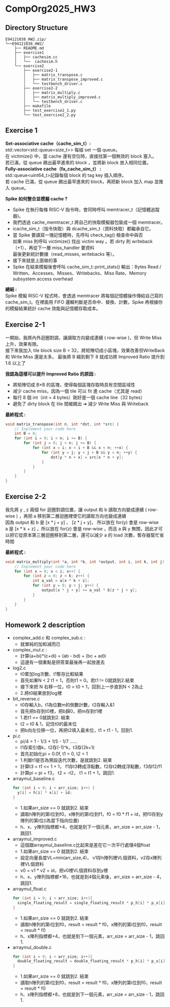 # CompOrg2025_HW3

## Directory Structure
```
E94121038_HW2.zip/
└──E94121038_HW2/
    ├── README.md
    ├── exercise1
    │   ├── cachesim.cc
    │   └──  cachesim.h
    └── exercise2
        ├── exercise2-1
        │   ├── matrix_transpose.c
        │   ├── matrix_transpose_improved.c
        │   └── testbench_driver.c
        ├── exercise2-2
        │   ├── matrix_multiply.c
        │   ├── matrix_multiply_improved.c
        │   └── testbench_driver.c
        ├── makefile
        ├── test_exercise2_1.py
        └── test_exercise2_2.py
```
## Exercise 1 
**Set-associative cache（cache_sim_t）:**  
std::vector<std::queue<size_t>> 每組 set 一個 queue。  
在 victimize() 中，當 cache 還有空位時，直接找第一個無效的 block 塞入。  
若已滿，從 queue 踢出最早進來的 block ，並將新 block 放入相同位置。  
**Fully-associative cache（fa_cache_sim_t） :**  
std::queue<uint64_t>記錄每個 block 的 tag key 插入順序。  
若 cache 已滿，從 queue 踢出最早進來的 block，再把新 block 加入 map 並推入 queue。

**Spike 如何整合並模擬 cache ?**  
- Spike 在執行每條 RISC-V 指令時，會同時呼叫 memtracer_t（記憶體追蹤器)。    
- 我們透過 cache_memtracer_t 將自己的快取模擬器包裝成一個 memtracer。  
- icache_sim_t（指令快取）與 dcache_sim_t（資料快取）都繼承自它。  
- 當 Spike 要讀寫一塊記憶體時，先呼叫 check_tag() 檢查命中與否  
如果 miss 則呼叫 victimize() 找出 victim way 。若 dirty 則 writeback（+1），再從下一層 miss_handler 要資料  
最後更新統計數據（read_misses, writebacks 等）。
- 接下來就是上面做的事
- Spike 在結束模擬後會呼叫 cache_sim_t::print_stats()
輸出：Bytes Read / Written、Accesses、Misses、Writebacks、Miss Rate、Memory subsystem access overhead

**總結 :**  
Spike 模擬 RISC-V 程式時，會透過 memtracer 將每個記憶體操作傳給自己寫的 cache_sim_t。在裡面用 FIFO 邏輯判斷是否命中、替換、計數，Spike 再根據你的模擬結果統計 cache 效能與記憶體存取成本。  
## Exercise 2-1
一開始，我將內外迴圈對調，讓讀取方向變成連續 ( row-wise )，但 Write Miss 上升，效果有限。  
接下來我加入 tile block size B = 32，將矩陣切成小區塊，效果改善但WriteBack 和 Write Miss 還是太多。
最後將 B 縮到剩下 8 就成功將 Improved Ratio 提升到 1.6 以上了   

**我認為這樣可以提升 Improved Ratio 的原因 :**  
- 將矩陣切成 B×B 的區塊，使得每個區塊存取時具有空間區域性
- 减少 cache miss，因為一個 tile 可以 fit 進 cache（尤其是 read）
- 每行 8 個 int（int = 4 bytes）剛好是一個 cache line（32 bytes）
- 避免了 dirty block 在 tile 間被踢出 ➜ 減少 Write Miss 與 Writeback

**最終程式 :**
```c
void matrix_transpose(int n, int *dst, int *src) {
    // Inplement your code here
    int B = 8;
    for (int i = 0; i < n; i += B) {
        for (int j = 0; j < n; j += B) {
            for (int x = i; x < i + B && x < n; ++x) {
                for (int y = j; y < j + B && y < n; ++y) {
                    dst[y * n + x] = src[x * n + y];
                }
            }
        }
    }
}
```

## Exercise 2-2
我先將 y , z 兩個 for 迴圈對調位置，讓 output 和 b 讀取方向變成連續 ( row-wise ) ，再把 a 移到第二層迴圈裡使它的讀取方向也變成連續  
因為 output 和 b 是 [x * j + y] 、 [z * j + y]， 所以放在 for(y) 會是 row-wise  
a 是 [x * k + z] ，所以放在 for(z) 會是 row-wise ，而且 a 與 y 無關，因此才可以把它從原本第三層迴圈移到第二層，還可以減少 a 的 load 次數，暫存器幫忙省時間

**最終程式 :**
```c
void matrix_multiply(int *a, int *b, int *output, int i, int k, int j) {
    // Inplement your code here
    for (int x = 0; x < i; x++) {
        for (int z = 0; z < k; z++) {
            int a_val = a[x * k + z];
            for (int y = 0; y < j; y++) {
                output[x * j + y] += a_val * b[z * j + y]; 
            }
        }
    }
}
```

## Homework 2 description

- complex_add.c 和 complex_sub.c :
    - 就單純的加和減而已
- complex_mul.c :
    - 計算(a+bi)*(c+di) = (ab - bd) + (bc + ad)i
    - 這邊有一個重點是把答案最後再一起放進去
- log2.c
    - t0累加log次數、t1暫存比較結果
    - 首先如果N < 2 t1 = 1，否則t1 = 0。若t1 != 0就跳到2.結束
    - 接下來把 N 右移一位，t0 = t0 + 1，回到上一步直到N < 2為止
    - 2.將t0結果放到log裡
- bit_reverse.c
    - t0存輸入b，t1為位數m的倒數計數，t2存輸入&1
    - 首先把b存到t0裡，把b歸0，把m存到t1裡
    - 1.若t1 == 0就跳到2. 結束
    - t2 = t0 & 1，記住t0的最末位
    - 把b向左位移一位，再把t2填入最末位，t1 = t1 - 1，回到1.
- pi.c
    - pi/4 = 1 - 1/3 + 1/5 - 1/7 ......
    - t1存索引值k，t2存(-1)^k，t3存(2k+1)
    - 首先初始化pi = 0.0f, t1 = 0, t2 = 1
    - 1.判斷t1是否為預設迭代次數，是就跳到2. 結束
    - 計算t3 = t1 << 1 + 1， f1存t3轉成浮點數，f2存t2轉成浮點數，f3存f2/f1
    - 計算pi = pi + f3， t2 = -t2， t1 = t1 + 1，跳回1.
- arraymul_baseline.c
  ```c
  for (int i = 0; i < arr_size; i++) {
    y[i] = h[i] * x[i] + id;
  }
  ```
    - 1.如果arr_size == 0 就跳到2. 結束
    - 讀取h陣列的第i位到f0，x陣列的第i位到f1，f0 = f0 * f1 + id，把f0存到y陣列的第i位(i為當下指向位置)
    - h、x、y陣列指標都+4，也就是到下一個元素，arr_size = arr_size - 1，跳回1.
- arraymul_improved.c
    - 這個跟arraymul_baseline.c比起來是差在它一次平行處理4個float
    - 1.如果arr_size == 0 就跳到2. 結束
    - 設定向量長度VL=min(arr_size,4)， v1存h陣列裡VL個資料，v2存x陣列裡VL個資料
    - v0 = v1 * v2 + id，把v0裡VL個資料存到y裡
    - h、x、y陣列指標都+16，也就是到4個元素後，arr_size = arr_size - 4，跳回1.
- arraymul_float.c
  ```c
  for (int i = 0; i < arr_size; i++){
    single_floating_result = single_floating_result * p_h[i] * p_x[i];
  }
  ```
    - 1.如果arr_size == 0 就跳到2. 結束
    - 讀取h陣列的第i位到f0，result = result * f0，x陣列的第i位到f0，result = result * f0
    - h、x陣列指標都+4，也就是到下一個元素，arr_size = arr_size - 1，跳回1.
- arraymul_double.c
  ```c
  for (int i = 0; i < arr_size; i++){
    double_floating_result = double_floating_result * p_h[i] * p_x[i];
  }
  ```
    - 1.如果arr_size == 0 就跳到2. 結束
    - 讀取h陣列的第i位到f0，result = result * f0，x陣列的第i位到f0，result = result * f0
    - h、x陣列指標都+8，也就是到下一個元素，arr_size = arr_size - 1，跳回1.
